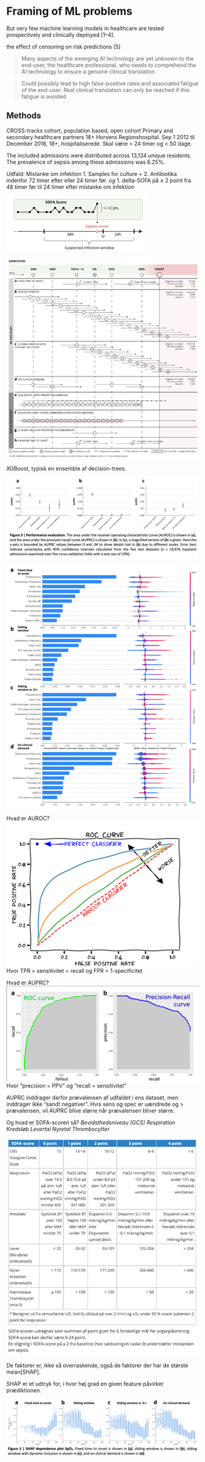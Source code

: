 # Framing of ML problems
But very few machine learning models in healthcare are tested prospectively and clinically deployed [1–4].

the effect of censoring on risk predictions [5]

> Many aspects of the emerging AI technology are yet unknown to the end-user, the healthcare professional, who needs to comprehend the AI technology to ensure a genuine clinical translation.

> Could possibly lead to high false-positive rates and associated fatigue of the end-user. Real clinical translation can only be reached if this fatigue is avoided

## Methods
CROSS-tracks cohort, population based, open cohort
Primary and secondary healthcare partners
18+ Horsens Regionshospital. 
Sep 1 2012 til December 2018, 18+, hospitaliserede.
Skal være > 24 timer og < 50 dage.

The included admissions were distributed across 13,134 unique residents. The prevalence of sepsis among these admissions was 6.25%.

Udfald:
Mistanke om infektion
	1. Samples for culture +
	2. Antibiotika indenfor 72 timer efter eller 24 timer før.
*og*
	1. delta-SOFA på ≥ 2 point fra 48 timer før til 24 timer efter mistanke om infektion

![](BearImages/3756004E-6E43-46D5-BFEF-76FD87E9E5B6-7959-00001265B4450276/E2B783AE-6C3E-4355-89CD-A37C27935880.png)

![](BearImages/A81345D7-69CF-473A-A1A2-4C885E0A616C-7959-0000126A868142F9/CB54129B-AD08-45F6-9CB3-F1D38FF3F53D.png)

XGBoost, typisk en ensemble af decision-trees.

![](BearImages/5C82DC7D-30BE-427A-A2C8-CA727EC1854A-7959-000012C0BB96E296/17F1C9E5-FAA0-4B26-8641-920F99202A87.png)

![](BearImages/57800D02-0714-43FC-9A4F-C7A41AECC41D-7959-00001427E9837622/4BF1BEA4-32C6-4D64-B699-1A0D7B4865C9.png)


Hvad er AUROC?
![](BearImages/ED17A33B-91ED-447E-BCE8-AEDB11458B0E-7959-000012D630CF6119/1280px-Roc-draft-xkcd-style.svg.png)
Hvor TPR = sensitivitet = recall og FPR = 1-specificitet

Hvad er AUPRC?
![](BearImages/B197C9A9-D87F-453E-8138-5D9973801C87-7959-000012F25B2B5A1F/a-Example-of-Precision-Recall-curve-with-the-precision-score-on-the-y-axis-and-the.png)
Hvor “precision = PPV” og “recall = sensitivitet”

AUPRC inddrager derfor prævalensen af udfaldet i ens dataset, men inddrager ikke “sandt negativer”. Hvis sens og spec er uændrede og > prævalensen, vil AUPRC blive større når prævalensen bliver større.

Og hvad er SOFA-scoren så?
*Bevidsthedsniveau (GCS)*
*Respiration*
*Kredsløb*
*Levertal*
*Nyretal*
*Thrombocytter*

![](BearImages/051F0091-A195-4DF6-8E0F-56C4C2395B0C-7959-000013354AA8BEA0/6F7FE3AF-B98A-4878-9D94-6D1E97236116.png)

De faktorer er, ikke så overraskende, også de faktorer der har de største mean[SHAP].

SHAP er et udtryk for, i hvor høj grad en given feature påvirker prædiktionen.

![](BearImages/98B09946-F3A3-4A75-AB2A-CD537FAC18A2-7959-00001396B5FE8195/51306152-4108-430A-BF67-BD1DEE4EBCC1.png)

<!-- {BearID:E8DB78FA-B4C0-480C-8E1B-F4751E2E03CA-7959-000011CAF04F2EE8} -->
